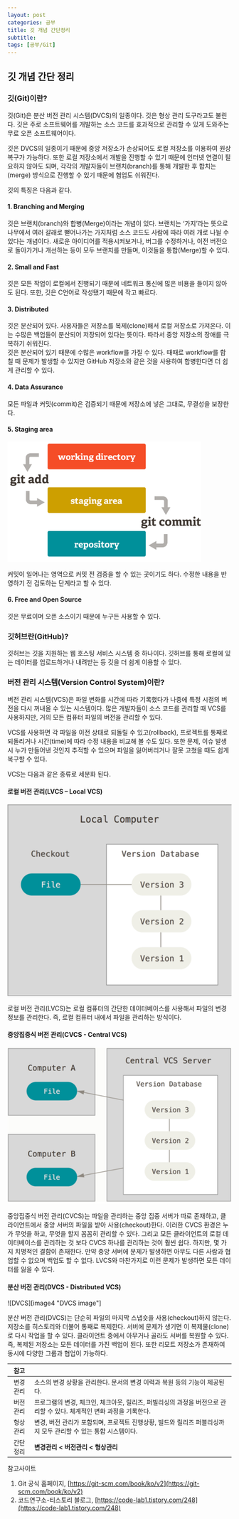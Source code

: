 ```yaml
---
layout: post
categories: 공부
title: 깃 개념 간단정리
subtitle: 
tags: [공부/Git]
---
```


## 깃 개념 간단 정리

### 깃(Git)이란?
깃(Git)은 분산 버전 관리 시스템(DVCS)의 일종이다. 깃은 형상 관리 도구라고도 불린다. 깃은 주로 소프트웨어를 개발하는 소스 코드를 효과적으로 관리할 수 있게 도와주는 무료 오픈 소프트웨어이다.

깃은 DVCS의 일종이기 때문에 중앙 저장소가 손상되어도 로컬 저장소를 이용하여 원상복구가 가능하다. 또한 로컬 저장소에서 개발을 진행할 수 있기 때문에 인터넷 연결이 필요하지 않아도 되며, 각각의 개발자들이 브랜치(branch)를 통해 개발한 후 합치는(merge) 방식으로 진행할 수 있기 때문에 협업도 쉬워진다.

깃의 특징은 다음과 같다.

#### 1. Branching and Merging  
깃은 브랜치(branch)와 합병(Merge)이라는 개념이 있다. 브랜치는 ‘가지’라는 뜻으로 나무에서 여러 갈래로 뻗어나가는 가지처럼 소스 코드도 사람에 따라 여러 개로 나뉠 수 있다는 개념이다. 새로운 아이디어를 적용시켜보거나, 버그를 수정하거나, 이전 버전으로 돌아가거나 개선하는 등이 모두 브랜치를 만들며, 이것들을 통합(Merge)할 수 있다.

#### 2. Small and Fast  
깃은 모든 작업이 로컬에서 진행되기 때문에 네트워크 통신에 많은 비용을 들이지 않아도 된다. 또한, 깃은 C언어로 작성됐기 때문에 작고 빠르다.

#### 3. Distributed  
깃은 분산되어 있다. 사용자들은 저장소를 복제(clone)해서 로컬 저장소로 가져온다. 이는 수많은 백업들이 분산되어 저장되어 있다는 뜻이다. 따라서 중앙 저장소의 장애를 극복하기 쉬워진다.  
깃은 분산되어 있기 때문에 수많은 workflow를 가질 수 있다. 때때로 workflow를 합칠 때 문제가 발생할 수 있지만 GitHub 저장소와 같은 것을 사용하여 합병한다면 더 쉽게 관리할 수 있다.

#### 4. Data Assurance  
모든 파일과 커밋(commit)은 검증되기 때문에 저장소에 넣은 그대로, 무결성을 보장한다.

#### 5. Staging area  

![StagingArea][image1]

커밋이 일어나는 영역으로 커밋 전 검증을 할 수 있는 곳이기도 하다. 수정한 내용을 반영하기 전 검토하는 단계라고 할 수 있다.  

#### 6. Free and Open Source  
깃은 무료이며 오픈 소스이기 때문에 누구든 사용할 수 있다.

### 깃허브란(GitHub)?  
깃허브는 깃을 지원하는 웹 호스팅 서비스 시스템 중 하나이다. 깃허브를 통해 로컬에 있는 데이터를 업로드하거나 내려받는 등 깃을 더 쉽게 이용할 수 있다. 

### 버전 관리 시스템(Version Control System)이란?  
버전 관리 시스템(VCS)은 파일 변화를 시간에 따라 기록했다가 나중에 특정 시점의 버전을 다시 꺼내올 수 있는 시스템이다. 많은 개발자들이 소스 코드를 관리할 때 VCS를 사용하지만, 거의 모든 컴퓨터 파일의 버전을 관리할 수 있다.

VCS를 사용하면 각 파일을 이전 상태로 되돌릴 수 있고(rollback), 프로젝트를 통째로 되돌리거나 시간(time)에 따라 수정 내용을 비교해 볼 수도 있다. 또한 문제, 이슈 발생 시 누가 만들어낸 것인지 추적할 수 있으며 파일을 잃어버리거나 잘못 고쳤을 때도 쉽게 복구할 수 있다.

VCS는 다음과 같은 종류로 세분화 된다.

#### 로컬 버전 관리(LVCS – Local VCS)

![LVCS][image2]

로컬 버전 관리(LVCS)는 로컬 컴퓨터의 간단한 데이터베이스를 사용해서 파일의 변경 정보를 관리한다. 즉, 로컬 컴퓨터 내에서 파일을 관리하는 방식이다.

#### 중앙집중식 버전 관리(CVCS - Central VCS)

![CVCS][image3]

중앙집중식 버전 관리(CVCS)는 파일을 관리하는 중앙 집중 서버가 따로 존재하고, 클라이언트에서 중앙 서버의 파일을 받아 사용(checkout)한다. 이러한 CVCS 환경은 누가 무엇을 하고, 무엇을 할지 꼼꼼히 관리할 수 있다. 그리고 모든 클라이언트의 로컬 데이터베이스를 관리하는 것 보다 CVCS 하나를 관리하는 것이 훨씬 쉽다. 하지만, 몇 가지 치명적인 결함이 존재한다. 만약 중앙 서버에 문제가 발생하면 아무도 다른 사람과 협업할 수 없으며 백업도 할 수 없다. LVCS와 마찬가지로 이런 문제가 발생하면 모든 데이터를 잃을 수 있다.

#### 분산 버전 관리(DVCS - Distributed VCS)

![DVCS][image4 "DVCS image"]

분산 버전 관리(DVCS)는 단순히 파일의 마지막 스냅숏을 사용(checkout)하지 않는다. 저장소를 히스토리와 더불어 통째로 복제한다. 서버에 문제가 생기면 이 복제물(clone)로 다시 작업을 할 수 있다. 클라이언트 중에서 아무거나 골라도 서버를 복원할 수 있다. 즉, 복제된 저장소는 모든 데이터를 가진 백업이 된다. 또한 리모트 저장소가 존재하여 동시에 다양한 그룹과 협업이 가능하다.


| **참고** ||
|:------:|:----|
| 변경 관리|   소스의 변경 상황을 관리한다. 문서의 변경 이력과 복원 등의 기능이 제공된다.|
| 버전 관리|   프로그램의 변경, 체크인, 체크아웃, 릴리즈, 퍼빌리싱의 과정을 버전으로 관리할 수 있다. 체계적인 변화 과정을 기록한다.|
| 형상 관리|   변경, 버전 관리가 포함되며, 프로젝트 진행상황, 빌드와 릴리즈 퍼블리싱까지 모두 관리할 수 있는 통합 시스템이다.|
| 간단 정리|   <span style="color=gray">**변경관리 \< 버전관리 \< 형상관리**</span>   |


참고사이트  
1. Git 공식 홈페이지, [https://git-scm.com/book/ko/v2](https://git-scm.com/book/ko/v2)
2. 코드연구소-티스토리 블로그, [https://code-lab1.tistory.com/248](https://code-lab1.tistory.com/248)


[image1]: /assets/images/bbs/230626-git0.png
[image2]: /assets/images/bbs/230626-git1.png
[image3]: /assets/images/bbs/230626-git2.png
[image4]: /assets/images/bbs/230626-git3.png